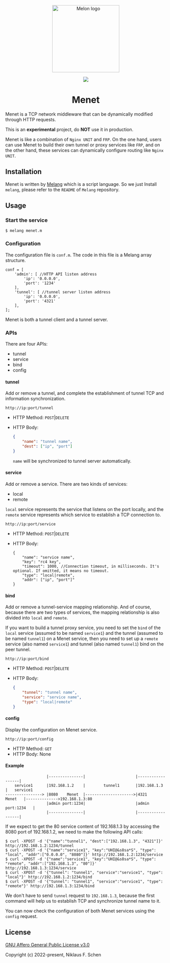 <p align="center"><img width="210" src="https://github.com/Water-Melon/Melon/blob/master/docs/logo.png?raw=true" alt="Melon logo"></p>
<p align="center"><img src="https://img.shields.io/github/license/Water-Melon/Menet" /></p>
<h1 align="center">Menet</h1>



Menet is a TCP network middleware that can be dynamically modified through HTTP requests.

This is an **experimental** project, do **NOT** use it in production.

Menet is like a combination of `Nginx UNIT` and `FRP`. On the one hand, users can use Menet to build their own tunnel or proxy services like `FRP`, and on the other hand, these services can dynamically configure routing like `Nginx UNIT`.



## Installation

Menet is written by [Melang](https://github.com/Water-Melon/Melang) which is a script language. So we just Install `melang`, please refer to the `README` of `Melang` repository.



## Usage

### Start the service

```shell
$ melang menet.m
```

### Configuration

The configuration file is `conf.m`. The code in this file is a Melang array structure.

```
conf = [
    'admin': [ //HTTP API listen address
        'ip': '0.0.0.0', 
        'port': '1234'
    ],
    'tunnel': [ //tunnel server listen address
        'ip': '0.0.0.0',
        'port': '4321'
    ],
];
```

Menet is both a tunnel client and a tunnel server.

### APIs

There are four APIs:

- tunnel
- service
- bind
- config

#### tunnel

Add or remove a tunnel, and complete the establishment of tunnel TCP and information synchronization.

```
http://ip:port/tunnel
```

- HTTP Method: `POST`|`DELETE`

- HTTP Body:

  ```json
  {
      "name": "tunnel name",
      "dest": ["ip", "port"]
  }
  ```

  `name` will be synchronized to tunnel server automatically.

#### service

Add or remove a service. There are two kinds of services:

- local
- remote

`local` service represents the service that listens on the port locally, and the `remote` service represents which service to establish a TCP connection to.

```
http://ip:port/service
```

- HTTP Method: `POST`|`DELETE`

- HTTP Body:

  ```
  {
      "name": "service name",
      "key": "rc4 key",
      "timeout": 1000, //Connection timeout, in milliseconds. It's optional. If omitted, it means no timeout.
      "type": "local|remote",
      "addr": ["ip", "port"]"
  }
  ```

#### bind

Add or remove a tunnel-service mapping relationship. And of course, because there are two types of services, the mapping relationship is also divided into `local` and `remote`.

If you want to build a tunnel proxy service, you need to set the `bind` of the `local` service (assumed to be named `service1`) and the tunnel (assumed to be named `tunnel1`) on a Menet service, then you need to set up a `remote` service (also named `service1`) and tunnel (also named `tunnel1`) bind on the peer tunnel.

```
http://ip:port/bind
```

- HTTP Method: `POST`|`DELETE`

- HTTP Body:

  ```json
  {
      "tunnel": "tunnel name",
      "service": "service name",
      "type": "local|remote"
  }
  ```

#### config

Display the configuration on Menet service.

```
http://ip:port/config
```

- HTTP Method: `GET`
- HTTP Body: None

#### Example

```
                  |---------------|                      |------------------|
    service1      |192.168.1.2    |        tunnel1       |192.168.1.3       |   service1
----------------> |8080    Menet  |--------------------->|4321      Menet   |-------------->192.168.1.3:80
                  |admin port:1234|                      |admin port:1234   |
                  |---------------|                      |------------------|
```

If we expect to get the 80 service content of 192.168.1.3 by accessing the 8080 port of 192.168.1.2, we need to make the following API calls:

```
$ curl -XPOST -d '{"name":"tunnel1", "dest":["192.168.1.3", "4321"]}' http://192.168.1.2:1234/tunnel
$ curl -XPOST -d '{"name":"service1", "key":"UHI@&s8sa*S", "type": "local", "addr":["0.0.0.0", "8080"]}' http://192.168.1.2:1234/service
$ curl -XPOST -d '{"name":"service1", "key":"UHI@&s8sa*S", "type": "remote", "addr":["192.168.1.3", "80"]}' http://192.168.1.3:1234/service
$ curl -XPOST -d '{"tunnel": "tunnel1", "service":"service1", "type": "local"}' http://192.168.1.2:1234/bind
$ curl -XPOST -d '{"tunnel": "tunnel1", "service":"service1", "type": "remote"}' http://192.168.1.3:1234/bind
```

We don't have to send `tunnel` request to `192.168.1.3`, because the first command will help us to establish TCP and synchronize tunnel name to it.

You can now check the configuration of both Menet services using the `config` request.



## License

[GNU Affero General Public License v3.0](https://github.com/Water-Melon/Menet/blob/master/LICENSE)

Copyright (c) 2022-present, Niklaus F. Schen
